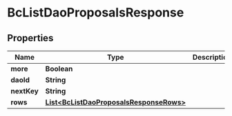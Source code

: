
# BcListDaoProposalsResponse

## Properties
Name | Type | Description | Notes
------------ | ------------- | ------------- | -------------
**more** | **Boolean** |  |  [optional]
**daoId** | **String** |  |  [optional]
**nextKey** | **String** |  |  [optional]
**rows** | [**List&lt;BcListDaoProposalsResponseRows&gt;**](BcListDaoProposalsResponseRows.md) |  |  [optional]



